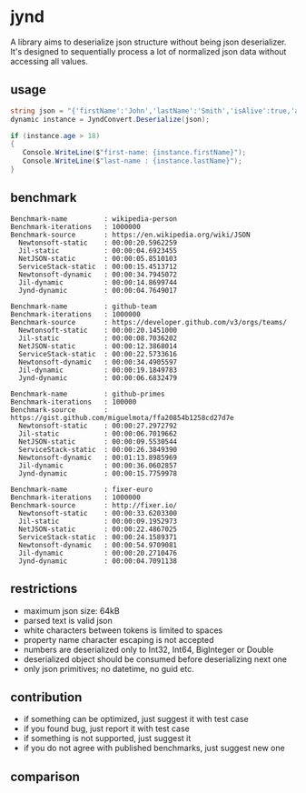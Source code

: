 # jynd

A library aims to deserialize json structure without being json deserializer.
It's designed to sequentially process a lot of normalized json data without accessing all values.

## usage

```` csharp
string json = "{'firstName':'John','lastName':'Smith','isAlive':true,'age':25}".Replace('\'', '\"');
dynamic instance = JyndConvert.Deserialize(json);

if (instance.age > 18)
{
   Console.WriteLine($"first-name: {instance.firstName}");
   Console.WriteLine($"last-name : {instance.lastName}");
}
````

## benchmark

```` text
Benchmark-name         : wikipedia-person
Benchmark-iterations   : 1000000
Benchmark-source       : https://en.wikipedia.org/wiki/JSON
  Newtonsoft-static    : 00:00:20.5962259
  Jil-static           : 00:00:04.6923455
  NetJSON-static       : 00:00:05.8510103
  ServiceStack-static  : 00:00:15.4513712
  Newtonsoft-dynamic   : 00:00:34.7945072
  Jil-dynamic          : 00:00:14.8699744
  Jynd-dynamic         : 00:00:04.7649017

Benchmark-name         : github-team
Benchmark-iterations   : 1000000
Benchmark-source       : https://developer.github.com/v3/orgs/teams/
  Newtonsoft-static    : 00:00:20.1451000
  Jil-static           : 00:00:08.7036202
  NetJSON-static       : 00:00:12.3868014
  ServiceStack-static  : 00:00:22.5733616
  Newtonsoft-dynamic   : 00:00:34.4905597
  Jil-dynamic          : 00:00:19.1849783
  Jynd-dynamic         : 00:00:06.6832479

Benchmark-name         : github-primes
Benchmark-iterations   : 100000
Benchmark-source       : https://gist.github.com/miguelmota/ffa20854b1258cd27d7e
  Newtonsoft-static    : 00:00:27.2972792
  Jil-static           : 00:00:06.7019662
  NetJSON-static       : 00:00:09.5530544
  ServiceStack-static  : 00:00:26.3849390
  Newtonsoft-dynamic   : 00:01:13.8985969
  Jil-dynamic          : 00:00:36.0602857
  Jynd-dynamic         : 00:00:15.7759978

Benchmark-name         : fixer-euro
Benchmark-iterations   : 1000000
Benchmark-source       : http://fixer.io/
  Newtonsoft-static    : 00:00:33.6203300
  Jil-static           : 00:00:09.1952973
  NetJSON-static       : 00:00:22.4867025
  ServiceStack-static  : 00:00:24.1589371
  Newtonsoft-dynamic   : 00:00:54.9709081
  Jil-dynamic          : 00:00:20.2710476
  Jynd-dynamic         : 00:00:04.7091138
````

## restrictions

* maximum json size: 64kB
* parsed text is valid json
* white characters between tokens is limited to spaces
* property name character escaping is not accepted
* numbers are deserialized only to Int32, Int64, BigInteger or Double
* deserialized object should be consumed before deserializing next one
* only json primitives; no datetime, no guid etc.

## contribution

* if something can be optimized, just suggest it with test case
* if you found bug, just report it with test case
* if something is not supported, just suggest it
* if you do not agree with published benchmarks, just suggest new one

## comparison

